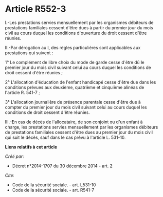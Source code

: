 # Article R552-3

I.-Les prestations servies mensuellement par les organismes débiteurs de prestations familiales cessent d'être dues à partir
du premier jour du mois civil au cours duquel les conditions d'ouverture du droit cessent d'être réunies. 

II.-Par dérogation au I, des règles particulières sont applicables aux prestations qui suivent : 

1° Le complément de libre choix du mode de garde cesse d'être dû le premier jour du mois civil suivant celui au cours duquel
les conditions de droit cessent d'être réunies ; 

2° L'allocation d'éducation de l'enfant handicapé cesse d'être due dans les conditions prévues aux deuxième, quatrième et
cinquième alinéas de l'article R. 541-7 ; 

3° L'allocation journalière de présence parentale cesse d'être due à compter du premier jour du mois civil suivant celui au
cours duquel les conditions de droit cessent d'être réunies. 

III.-En cas de décès de l'allocataire, de son conjoint ou d'un enfant à charge, les prestations servies mensuellement par les
organismes débiteurs de prestations familiales cessent d'être dues au premier jour du mois civil qui suit le décès, sauf dans
le cas prévu à l'article L. 531-10.

**Liens relatifs à cet article**

_Créé par_:

  - Décret n°2014-1707 du 30 décembre 2014 - art. 2

_Cite_:

  - Code de la sécurité sociale. - art. L531-10
  - Code de la sécurité sociale. - art. R541-7
